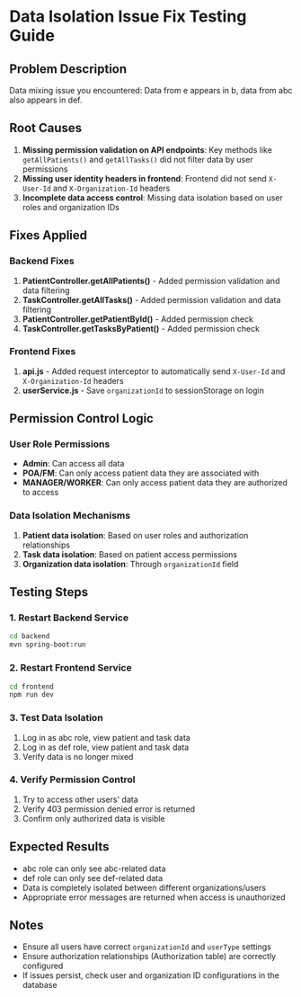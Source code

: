 # Data Isolation Issue Fix Testing Guide

## Problem Description
Data mixing issue you encountered: Data from e appears in b, data from abc also appears in def.

## Root Causes
1. **Missing permission validation on API endpoints**: Key methods like `getAllPatients()` and `getAllTasks()` did not filter data by user permissions
2. **Missing user identity headers in frontend**: Frontend did not send `X-User-Id` and `X-Organization-Id` headers
3. **Incomplete data access control**: Missing data isolation based on user roles and organization IDs

## Fixes Applied

### Backend Fixes
1. **PatientController.getAllPatients()** - Added permission validation and data filtering
2. **TaskController.getAllTasks()** - Added permission validation and data filtering  
3. **PatientController.getPatientById()** - Added permission check
4. **TaskController.getTasksByPatient()** - Added permission check

### Frontend Fixes
1. **api.js** - Added request interceptor to automatically send `X-User-Id` and `X-Organization-Id` headers
2. **userService.js** - Save `organizationId` to sessionStorage on login

## Permission Control Logic

### User Role Permissions
- **Admin**: Can access all data
- **POA/FM**: Can only access patient data they are associated with
- **MANAGER/WORKER**: Can only access patient data they are authorized to access

### Data Isolation Mechanisms
1. **Patient data isolation**: Based on user roles and authorization relationships
2. **Task data isolation**: Based on patient access permissions
3. **Organization data isolation**: Through `organizationId` field

## Testing Steps

### 1. Restart Backend Service
```bash
cd backend
mvn spring-boot:run
```

### 2. Restart Frontend Service
```bash
cd frontend
npm run dev
```

### 3. Test Data Isolation
1. Log in as abc role, view patient and task data
2. Log in as def role, view patient and task data
3. Verify data is no longer mixed

### 4. Verify Permission Control
1. Try to access other users' data
2. Verify 403 permission denied error is returned
3. Confirm only authorized data is visible

## Expected Results
- abc role can only see abc-related data
- def role can only see def-related data
- Data is completely isolated between different organizations/users
- Appropriate error messages are returned when access is unauthorized

## Notes
- Ensure all users have correct `organizationId` and `userType` settings
- Ensure authorization relationships (Authorization table) are correctly configured
- If issues persist, check user and organization ID configurations in the database
